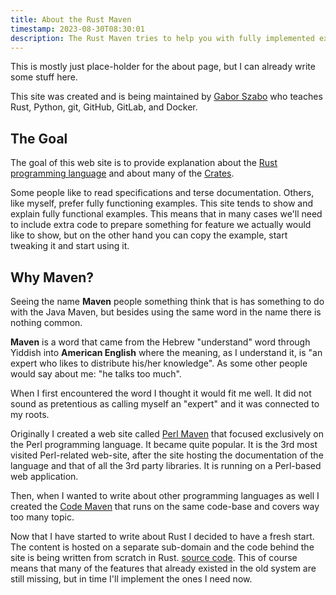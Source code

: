 ```yaml
---
title: About the Rust Maven
timestamp: 2023-08-30T08:30:01
description: The Rust Maven tries to help you with fully implemented examples in the Rust programming language and explanations that work out of the box.
---
```


This is mostly just place-holder for the about page, but I can already write some stuff here.

This site was created and is being maintained by [Gabor Szabo](https://szabgab.com/) who teaches Rust, Python, git, GitHub, GitLab, and Docker.

## The Goal

The goal of this web site is to provide explanation about the [Rust programming language](https://www.rust-lang.org/) and about many of the [Crates](https://crates.io/).

Some people like to read specifications and terse documentation. Others, like myself, prefer fully functioning examples. This site tends to show and explain fully functional examples. This means that in many cases we'll need to include extra code to prepare something for feature we actually would like to show, but on the other hand you can copy the example, start tweaking it and start using it.

## Why Maven?

Seeing the name **Maven** people something think that is has something to do with the Java Maven, but besides using the same word in the name there is nothing common.


**Maven** is a word that came from the Hebrew "understand" word through Yiddish into **American English** where the meaning, as I understand it, is "an expert who likes to distribute his/her knowledge". As some other people would say about me: "he talks too much".

When I first encountered the word I thought it would fit me well. It did not sound as pretentious as calling myself an "expert" and it was connected to my roots.

Originally I created a web site called [Perl Maven](https://perlmaven.com/) that focused exclusively on the Perl programming language.
It became quite popular. It is the 3rd most visited Perl-related web-site, after the site hosting the documentation of the language and that of all the 3rd party libraries. It is running on a Perl-based web application.

Then, when I wanted to write about other programming languages as well I created the [Code Maven](https://code-maven.com/) that runs on the same code-base and covers way too many topic.

Now that I have started to write about Rust I decided to have a fresh start. The content is hosted on a separate sub-domain and the code behind the site is being written from scratch in Rust. [source code](https://github.com/szabgab/code-maven.rs). This of course means that many of the features that already existed in the old system are still missing, but in time I'll implement the ones I need now.

